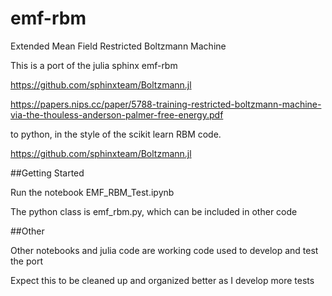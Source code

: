 # emf-rbm
Extended Mean Field Restricted Boltzmann Machine

This is a port of the julia sphinx emf-rbm 

https://github.com/sphinxteam/Boltzmann.jl

https://papers.nips.cc/paper/5788-training-restricted-boltzmann-machine-via-the-thouless-anderson-palmer-free-energy.pdf

to python, in the style of the scikit learn RBM code.

https://github.com/sphinxteam/Boltzmann.jl

##Getting Started

Run the notebook EMF_RBM_Test.ipynb

The python class is emf_rbm.py, which can be included in other code

##Other

Other notebooks and julia code are working code used to develop and test the port

Expect this to be cleaned up and organized better as I develop more tests







